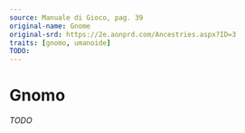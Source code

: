 ```yaml
---
source: Manuale di Gioco, pag. 39
original-name: Gnome
original-srd: https://2e.aonprd.com/Ancestries.aspx?ID=3
traits: [gnomo, umanoide]
TODO:
---
```


# Gnomo

_TODO_
